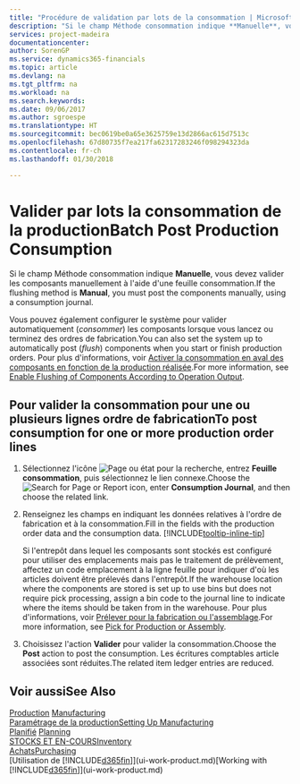 ```yaml
---
title: "Procédure de validation par lots de la consommation | Microsoft Docs"
description: "Si le champ Méthode consommation indique **Manuelle**, vous devez valider les composants manuellement à l'aide d'une feuille consommation."
services: project-madeira
documentationcenter: 
author: SorenGP
ms.service: dynamics365-financials
ms.topic: article
ms.devlang: na
ms.tgt_pltfrm: na
ms.workload: na
ms.search.keywords: 
ms.date: 09/06/2017
ms.author: sgroespe
ms.translationtype: HT
ms.sourcegitcommit: bec0619be0a65e3625759e13d2866ac615d7513c
ms.openlocfilehash: 67d80735f7ea217fa62317283246f098294323da
ms.contentlocale: fr-ch
ms.lasthandoff: 01/30/2018

---
```

# <a name="batch-post-production-consumption"></a><span data-ttu-id="6bf4d-103">Valider par lots la consommation de la production</span><span class="sxs-lookup"><span data-stu-id="6bf4d-103">Batch Post Production Consumption</span></span>
<span data-ttu-id="6bf4d-104">Si le champ Méthode consommation indique **Manuelle**, vous devez valider les composants manuellement à l'aide d'une feuille consommation.</span><span class="sxs-lookup"><span data-stu-id="6bf4d-104">If the flushing method is **Manual**, you must post the components manually, using a consumption journal.</span></span>

<span data-ttu-id="6bf4d-105">Vous pouvez également configurer le système pour valider automatiquement (*consommer*) les composants lorsque vous lancez ou terminez des ordres de fabrication.</span><span class="sxs-lookup"><span data-stu-id="6bf4d-105">You can also set the system up to automatically post (*flush*) components when you start or finish production orders.</span></span> <span data-ttu-id="6bf4d-106">Pour plus d'informations, voir [Activer la consommation en aval des composants en fonction de la production réalisée](production-how-to-flush-components-according-to-operation-output.md).</span><span class="sxs-lookup"><span data-stu-id="6bf4d-106">For more information, see [Enable Flushing of Components According to Operation Output](production-how-to-flush-components-according-to-operation-output.md).</span></span>

## <a name="to-post-consumption-for-one-or-more-production-order-lines"></a><span data-ttu-id="6bf4d-107">Pour valider la consommation pour une ou plusieurs lignes ordre de fabrication</span><span class="sxs-lookup"><span data-stu-id="6bf4d-107">To post consumption for one or more production order lines</span></span>  
1.  <span data-ttu-id="6bf4d-108">Sélectionnez l'icône ![Page ou état pour la recherche](media/ui-search/search_small.png "Page ou état pour la recherche"), entrez **Feuille consommation**, puis sélectionnez le lien connexe.</span><span class="sxs-lookup"><span data-stu-id="6bf4d-108">Choose the ![Search for Page or Report](media/ui-search/search_small.png "Search for Page or Report icon") icon, enter **Consumption Journal**, and then choose the related link.</span></span>  
2.  <span data-ttu-id="6bf4d-109">Renseignez les champs en indiquant les données relatives à l'ordre de fabrication et à la consommation.</span><span class="sxs-lookup"><span data-stu-id="6bf4d-109">Fill in the fields with the production order data and the consumption data.</span></span> [!INCLUDE[tooltip-inline-tip](includes/tooltip-inline-tip_md.md)]  

    <span data-ttu-id="6bf4d-110">Si l'entrepôt dans lequel les composants sont stockés est configuré pour utiliser des emplacements mais pas le traitement de prélèvement, affectez un code emplacement à la ligne feuille pour indiquer d'où les articles doivent être prélevés dans l'entrepôt.</span><span class="sxs-lookup"><span data-stu-id="6bf4d-110">If the warehouse location where the components are stored is set up to use bins but does not require pick processing, assign a bin code to the journal line to indicate where the items should be taken from in the warehouse.</span></span> <span data-ttu-id="6bf4d-111">Pour plus d'informations, voir [Prélever pour la fabrication ou l'assemblage](warehouse-how-to-pick-for-production.md).</span><span class="sxs-lookup"><span data-stu-id="6bf4d-111">For more information, see [Pick for Production or Assembly](warehouse-how-to-pick-for-production.md).</span></span>  
3.  <span data-ttu-id="6bf4d-112">Choisissez l'action **Valider** pour valider la consommation.</span><span class="sxs-lookup"><span data-stu-id="6bf4d-112">Choose the **Post** action to post the consumption.</span></span> <span data-ttu-id="6bf4d-113">Les écritures comptables article associées sont réduites.</span><span class="sxs-lookup"><span data-stu-id="6bf4d-113">The related item ledger entries are reduced.</span></span>

## <a name="see-also"></a><span data-ttu-id="6bf4d-114">Voir aussi</span><span class="sxs-lookup"><span data-stu-id="6bf4d-114">See Also</span></span>  
<span data-ttu-id="6bf4d-115">[Production](production-manage-manufacturing.md)  </span><span class="sxs-lookup"><span data-stu-id="6bf4d-115">[Manufacturing](production-manage-manufacturing.md)  </span></span>  
[<span data-ttu-id="6bf4d-116">Paramétrage de la production</span><span class="sxs-lookup"><span data-stu-id="6bf4d-116">Setting Up Manufacturing</span></span>](production-configure-production-processes.md)  
<span data-ttu-id="6bf4d-117">[Planifié](production-planning.md)    </span><span class="sxs-lookup"><span data-stu-id="6bf4d-117">[Planning](production-planning.md)    </span></span>  
[<span data-ttu-id="6bf4d-118">STOCKS ET EN-COURS</span><span class="sxs-lookup"><span data-stu-id="6bf4d-118">Inventory</span></span>](inventory-manage-inventory.md)  
[<span data-ttu-id="6bf4d-119">Achats</span><span class="sxs-lookup"><span data-stu-id="6bf4d-119">Purchasing</span></span>](purchasing-manage-purchasing.md)  
<span data-ttu-id="6bf4d-120">[Utilisation de [!INCLUDE[d365fin](includes/d365fin_md.md)]](ui-work-product.md)</span><span class="sxs-lookup"><span data-stu-id="6bf4d-120">[Working with [!INCLUDE[d365fin](includes/d365fin_md.md)]](ui-work-product.md)</span></span>

